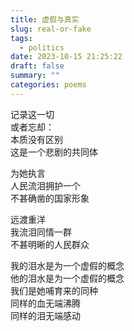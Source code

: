 ```yaml
---
title: 虚假与真实
slug: real-or-fake
tags:
  - politics
date: 2023-10-15 21:25:22
draft: false
summary: ""
categories: poems
---
```

记录这一切\
或者忘却：\
本质没有区别\
这是一个悲剧的共同体

为她执言\
人民流泪拥护一个\
不甚确凿的国家形象

远渡重洋\
我流泪同情一群\
不甚明晰的人民群众

我的泪水是为一个虚假的概念\
他的泪水是为一个虚假的概念\
我们是她哺育来的同种\
同样的血无端沸腾\
同样的泪无端感动

